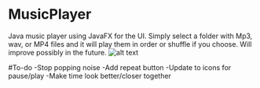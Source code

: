 # MusicPlayer
Java music player using JavaFX for the UI. Simply select a folder with Mp3, wav, or MP4 files and it will play them in order or shuffle if you choose.
Will improve possibly in the future.
![alt text](https://i.imgur.com/YM0JwLZ.png)

#To-do
-Stop popping noise
-Add repeat button
-Update to icons for pause/play
-Make time look better/closer together

